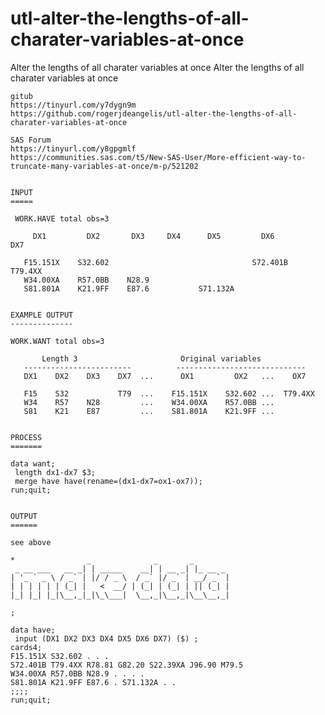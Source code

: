 # utl-alter-the-lengths-of-all-charater-variables-at-once
Alter the lengths of all charater variables at once 
    Alter the lengths of all charater variables at once                                                               
                                                                                                                      
    gitub                                                                                                             
    https://tinyurl.com/y7dygn9m                                                                                      
    https://github.com/rogerjdeangelis/utl-alter-the-lengths-of-all-charater-variables-at-once                        
                                                                                                                      
    SAS Forum                                                                                                         
    https://tinyurl.com/y8gpgmlf                                                                                      
    https://communities.sas.com/t5/New-SAS-User/More-efficient-way-to-truncate-many-variables-at-once/m-p/521202      
                                                                                                                      
                                                                                                                      
    INPUT                                                                                                             
    =====                                                                                                             
                                                                                                                      
     WORK.HAVE total obs=3                                                                                            
                                                                                                                      
         DX1         DX2       DX3     DX4      DX5         DX6         DX7                                           
                                                                                                                      
       F15.151X    S32.602                                S72.401B    T79.4XX                                         
       W34.00XA    R57.0BB    N28.9                                                                                   
       S81.801A    K21.9FF    E87.6           S71.132A                                                                
                                                                                                                      
                                                                                                                      
    EXAMPLE OUTPUT                                                                                                    
    --------------                                                                                                    
                                                                                                                      
    WORK.WANT total obs=3                                                                                             
                                                                                                                      
           Length 3                       Original variables                                                          
       ------------------------          -----------------------------                                                
       DX1    DX2    DX3    DX7  ...      OX1         OX2   ...    OX7                                                
                                                                                                                      
       F15    S32           T79  ...    F15.151X    S32.602 ...  T79.4XX                                              
       W34    R57    N28         ...    W34.00XA    R57.0BB ...                                                       
       S81    K21    E87         ...    S81.801A    K21.9FF ...                                                       
                                                                                                                      
                                                                                                                      
    PROCESS                                                                                                           
    =======                                                                                                           
                                                                                                                      
    data want;                                                                                                        
     length dx1-dx7 $3;                                                                                               
     merge have have(rename=(dx1-dx7=ox1-ox7));                                                                       
    run;quit;                                                                                                         
                                                                                                                      
                                                                                                                      
    OUTPUT                                                                                                            
    ======                                                                                                            
                                                                                                                      
    see above                                                                                                         
                                                                                                                      
    *                _              _       _                                                                         
     _ __ ___   __ _| | _____    __| | __ _| |_ __ _                                                                  
    | '_ ` _ \ / _` | |/ / _ \  / _` |/ _` | __/ _` |                                                                 
    | | | | | | (_| |   <  __/ | (_| | (_| | || (_| |                                                                 
    |_| |_| |_|\__,_|_|\_\___|  \__,_|\__,_|\__\__,_|                                                                 
                                                                                                                      
    ;                                                                                                                 
                                                                                                                      
    data have;                                                                                                        
     input (DX1 DX2 DX3 DX4 DX5 DX6 DX7) ($) ;                                                                        
    cards4;                                                                                                           
    F15.151X S32.602 . . .                                                                                            
    S72.401B T79.4XX R78.81 G82.20 S22.39XA J96.90 M79.5                                                              
    W34.00XA R57.0BB N28.9 . . . .                                                                                    
    S81.801A K21.9FF E87.6 . S71.132A . .                                                                             
    ;;;;                                                                                                              
    run;quit;                                                                                                         
                                                                                                                      
                                                                                                                      
                                                                                                                      
                                                                                                                      
                                                                                                                      
                                                                                                                      
                                                                                                                      
                                                                                                                      

